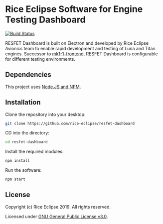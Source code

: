 # Rice Eclipse Software for Engine Testing Dashboard
[![Build Status](https://travis-ci.org/rice-eclipse/resfet-dashboard.svg?branch=master)](https://travis-ci.org/rice-eclipse/resfet-dashboard)

RESFET Dashboard is built on Electron and developed by Rice Eclipse Avionics team
to enable rapid development and testing of Luna and Titan engines. Successor to
[mk1-1-frontend](https://github.com/rice-eclipse/mk1-1-frontend), RESFET Dashboard is configurable for different testing environments.

## Dependencies
This project uses [Node.JS and NPM](https://nodejs.org/). 

## Installation
Clone the repository into your desktop:
```bash
git clone https://github.com/rice-eclipse/resfet-dashboard
```

CD into the directory:  
```bash
cd resfet-dashboard
```

Install the required modules:
```bash
npm install
```

Run the software:
```bash
npm start
```

## License
Copyright (c) Rice Eclipse 2019. All rights reserved.

Licensed under [GNU General Public License v3.0](https://github.com/rice-eclipse/resfet-dashboard/blob/master/LICENSE).
